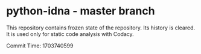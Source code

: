 # python-idna - master branch

This repository contains frozen state of the repository.
Its history is cleared. It is used only for static code
analysis with Codacy.

Commit Time: 1703740599